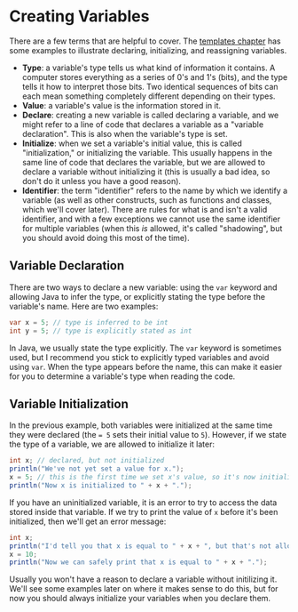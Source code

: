 # Creating Variables

There are a few terms that are helpful to cover. The [templates chapter](
../templates.md#declare-and-initialize-a-variable) has some examples to
illustrate declaring, initializing, and reassigning variables.
- **Type**: a variable's type tells us what kind of information it contains. A
computer stores everything as a series of 0's and 1's (bits), and the type tells
it how to interpret those bits. Two identical sequences of bits can each mean
something completely different depending on their types.
- **Value**: a variable's value is the information stored in it.
- **Declare**: creating a new variable is called declaring a variable, and we
might refer to a line of code that declares a variable as a "variable
declaration". This is also when the variable's type is set.
- **Initialize**: when we set a variable's initial value, this is called
"initialization," or initializing the variable. This usually happens in the same
line of code that declares the variable, but we are allowed to declare a
variable without initializing it (this is usually a bad idea, so don't do it
unless you have a good reason).
- **Identifier**: the term "identifier" refers to the name by which we identify
a variable (as well as other constructs, such as functions and classes, which
we'll cover later). There are rules for what is and isn't a valid identifier,
and with a few exceptions we cannot use the same identifier for multiple
variables (when this *is* allowed, it's called "shadowing", but you should avoid
doing this most of the time).

## Variable Declaration

There are two ways to declare a new variable: using the `var` keyword and
allowing Java to infer the type, or explicitly stating the type before the
variable's name. Here are two examples:

```java
var x = 5; // type is inferred to be int
int y = 5; // type is explicitly stated as int
```

In Java, we usually state the type explicitly. The `var` keyword is sometimes
used, but I recommend you stick to explicitly typed variables and avoid using
`var`. When the type appears before the name, this can make it easier for you to
determine a variable's type when reading the code.

## Variable Initialization

In the previous example, both variables were initialized at the same time they
were declared (the `= 5` sets their initial value to `5`). However, if we state
the type of a variable, we are allowed to initialize it later:

```java
int x; // declared, but not initialized
println("We've not yet set a value for x.");
x = 5; // this is the first time we set x's value, so it's now initialized
println("Now x is initialized to " + x + ".");
```

If you have an uninitialized variable, it is an error to try to access the data
stored inside that variable. If we try to print the value of `x` before it's
been initialized, then we'll get an error message:

```java
int x;
println("I'd tell you that x is equal to " + x + ", but that's not allowed yet!");
x = 10;
println("Now we can safely print that x is equal to " + x + ".");
```

Usually you won't have a reason to declare a variable without initilizing it.
We'll see some examples later on where it makes sense to do this, but for now
you should always initialize your variables when you declare them.
